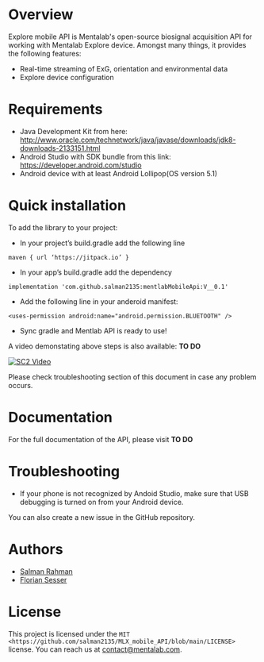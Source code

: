 Overview
==================

Explore mobile API is Mentalab's open-source biosignal acquisition API for working with Mentalab Explore device. Amongst many things, it provides the following features:

* Real-time streaming of ExG, orientation and environmental data
* Explore device configuration

Requirements
==================

* Java Development Kit from here: <http://www.oracle.com/technetwork/java/javase/downloads/jdk8-downloads-2133151.html>
* Android Studio with SDK bundle from this link: <https://developer.android.com/studio>
* Android device with at least Android Lollipop(OS version 5.1)


Quick installation
==================

To add the library to your project:

* In your project’s build.gradle add the following line
```
maven { url ‘https://jitpack.io’ }
```

* In your app’s build.gradle add the dependency
```
implementation 'com.github.salman2135:mentlabMobileApi:V__0.1'
```
* Add the following line in your anderoid manifest:
```
<uses-permission android:name="android.permission.BLUETOOTH" />
```
* Sync gradle and Mentlab API is ready to use!

A video demonstating above steps is also available: **TO DO**


[![SC2 Video](https://img.youtube.com/vi/--b-9HrKK6w/0.jpg)](http://www.youtube.com/watch?v=--b-9HrKK6w)

Please check troubleshooting section of this document in case any problem occurs.


Documentation
=============

For the full documentation of the API, please visit **TO DO**

Troubleshooting
===============

* If your phone is not recognized by Andoid Studio, make sure that USB debugging is turned on from your Android device.

You can also create a new issue in the GitHub repository.

Authors
=======

* [Salman Rahman](https://github.com/salman2135)
* [Florian Sesser](https://github.com/hacklschorsch)


License
=======
This project is licensed under the `MIT <https://github.com/salman2135/MLX_mobile_API/blob/main/LICENSE>` license. You can reach us at contact@mentalab.com.
